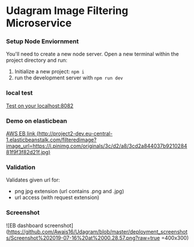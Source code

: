 # Udagram Image Filtering Microservice


### Setup Node Enviornment

You'll need to create a new node server. Open a new terminal within the project directory and run:

1. Initialize a new project: `npm i`
2. run the development server with `npm run dev`

### local test
[Test on your localhost:8082](http://localhost:8082/filteredimage?image_url=https://timedotcom.files.wordpress.com/2019/03/kitten-report.jpg)

### Demo on elasticbean

[AWS EB link (http://project2-dev.eu-central-1.elasticbeanstalk.com/filteredimage?image_url=https://i.pinimg.com/originals/3c/d2/a8/3cd2a844037b921028481f9f3f82d21f.jpg)](http://project2-dev.eu-central-1.elasticbeanstalk.com/filteredimage?image_url=https://i.pinimg.com/originals/3c/d2/a8/3cd2a844037b921028481f9f3f82d21f.jpg)

### Validation
Validates given url for:
* png jpg extension (url contains .png and .jpg)
* url access (with request extension)

### Screenshot
![EB dashboard screenshot](https://github.com/Awais16/Udagram/blob/master/deployment_screenshots/Screenshot%202019-07-16%20at%2000.28.57.png?raw=true =400x300)
